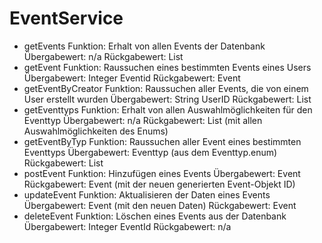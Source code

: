 # EventService

- getEvents
    Funktion: Erhalt von allen Events der Datenbank
    Übergabewert: n/a
    Rückgabewert: List<Event>
- getEvent
    Funktion: Raussuchen eines bestimmten Events eines Users
    Übergabewert: Integer Eventid
    Rückgabewert: Event
- getEventByCreator
    Funktion: Raussuchen aller Events, die von einem User erstellt wurden
    Übergabewert: String UserID
    Rückgabewert: List<Event>
- getEventtyps
    Funktion: Erhalt von allen Auswahlmöglichkeiten für den Eventtyp
    Übergabewert: n/a
    Rückgabewert: List<String> (mit allen Auswahlmöglichkeiten des Enums)
- getEventByTyp
    Funktion: Raussuchen aller Event eines bestimmten Eventtyps
    Übergabewert: Eventtyp (aus dem Eventtyp.enum)
    Rückgabewert: List<Events>
- postEvent
    Funktion: Hinzufügen eines Events
    Übergabewert: Event
    Rückgabewert: Event (mit der neuen generierten Event-Objekt ID)
- updateEvent
    Funktion: Aktualisieren der Daten eines Events
    Übergabewert: Event (mit den neuen Daten)
    Rückgabewert: Event
- deleteEvent
    Funktion: Löschen eines Events aus der Datenbank
    Übergabewert: Integer EventId
    Rückgabewert: n/a
